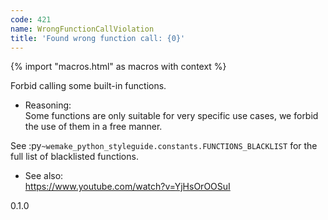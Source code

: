 ```yaml
---
code: 421
name: WrongFunctionCallViolation
title: 'Found wrong function call: {0}'
---
```


{% import "macros.html" as macros with context %}

Forbid calling some built-in functions.

  - Reasoning:  
    Some functions are only suitable for very specific use cases, we
    forbid the use of them in a free manner.

See :py`~wemake_python_styleguide.constants.FUNCTIONS_BLACKLIST` for the
full list of blacklisted functions.

  - See also:  
    <https://www.youtube.com/watch?v=YjHsOrOOSuI>

<div class="versionadded">

0.1.0

</div>